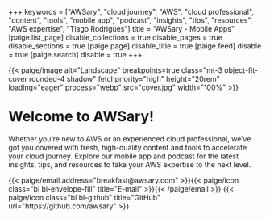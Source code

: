 +++
keywords = ["AWSary", "cloud journey", "AWS", "cloud professional", "content", "tools", "mobile app", "podcast", "insights", "tips", "resources", "AWS expertise", "Tiago Rodrigues"]
title = "AWSary - Mobile Apps"
[paige.list_page]
disable_collections = true
disable_pages = true
disable_sections = true
[paige.page]
disable_title = true
[paige.feed]
disable = true
[paige.search]
disable = true
+++

{{< paige/image alt="Landscape" breakpoints=true class="mt-3 object-fit-cover rounded-4 shadow" fetchpriority="high" height="20rem" loading="eager" process="webp" src="cover.jpg" width="100%" >}}

<h1 class="fw-bold text-center" style="margin-top:2rem"><span style="display: inline-block">Welcome to</span> <span style="display: inline-block">AWSary!</span></h1>

<div class="container-fluid">
    <div class="justify-content-center row">
        <div class="col col-auto col-lg-7 px-0">
            <p class="lead mb-0 text-center">Whether you’re new to AWS or an experienced cloud professional, we’ve got you covered with fresh, high-quality content and tools to accelerate your cloud journey. Explore our mobile app and podcast for the latest insights, tips, and resources to take your AWS expertise to the next level.</p>
        </div>
    </div>
</div>

<div class="column-gap-3 d-flex display-6 justify-content-center mb-3">
    {{< paige/email address="breakfast@awsary.com" >}}{{< paige/icon class="bi bi-envelope-fill" title="E-mail" >}}{{< /paige/email >}}
    {{< paige/icon class="bi bi-github" title="GitHub" url="https://github.com/awsary" >}}
</div>
